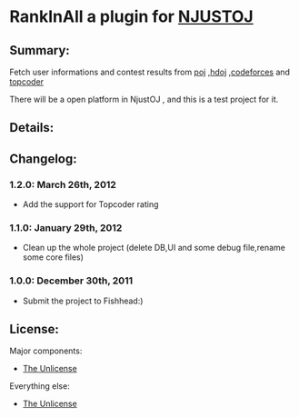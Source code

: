 # RankInAll a plugin for [NJUSTOJ](http://icpc.njust.edu.cn/)


## Summary:


Fetch user informations and contest results from [poj](http://poj.org/) ,[hdoj](http://acm.hdu.edu.cn/) ,[codeforces](http://codeforces.com/) and [topcoder](http://topcoder.com/)

There will be a open platform in NjustOJ , and this is a test project for it.

## Details:



## Changelog:

### 1.2.0: March 26th, 2012

<ul>
	<li>Add the support for Topcoder rating</li>
</ul>

### 1.1.0: January 29th, 2012

<ul>
	<li>Clean up the whole project (delete DB,UI and some debug file,rename some core files)</li>
</ul>

### 1.0.0: December 30th, 2011

<ul>
	<li>Submit the project to Fishhead:)</li>
</ul>

## License:

Major components:

* [The Unlicense](http://unlicense.org)

Everything else:

* [The Unlicense](http://unlicense.org) 

